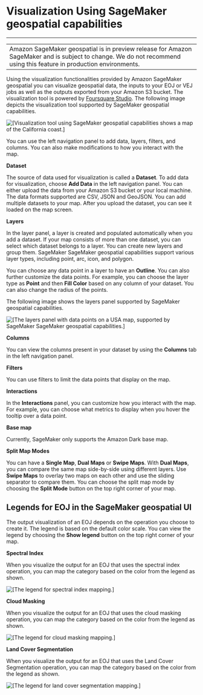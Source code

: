 # Visualization Using SageMaker geospatial capabilities<a name="geospatial-visualize"></a>


****  

|  | 
| --- |
| Amazon SageMaker geospatial is in preview release for Amazon SageMaker and is subject to change\. We do not recommend using this feature in production environments\. | 

Using the visualization functionalities provided by Amazon SageMaker geospatial you can visualize geospatial data, the inputs to your EOJ or VEJ jobs as well as the outputs exported from your Amazon S3 bucket\. The visualization tool is powered by [Foursquare Studio](https://studio.foursquare.com/home)\. The following image depicts the visualization tool supported by SageMaker geospatial capabilities\. 

![\[Visualization tool using SageMaker geospatial capabilities shows a map of the California coast.\]](http://docs.aws.amazon.com/sagemaker/latest/dg/images/geospatial_vis.png)

You can use the left navigation panel to add data, layers, filters, and columns\. You can also make modifications to how you interact with the map\.

**Dataset**

The source of data used for visualization is called a **Dataset**\. To add data for visualization, choose **Add Data** in the left navigation panel\. You can either upload the data from your Amazon S3 bucket or your local machine\. The data formats supported are CSV, JSON and GeoJSON\. You can add multiple datasets to your map\. After you upload the dataset, you can see it loaded on the map screen\. 

**Layers**

In the layer panel, a layer is created and populated automatically when you add a dataset\. If your map consists of more than one dataset, you can select which dataset belongs to a layer\. You can create new layers and group them\. SageMaker SageMaker geospatial capabilities support various layer types, including point, arc, icon, and polygon\. 

You can choose any data point in a layer to have an **Outline**\. You can also further customize the data points\. For example, you can choose the layer type as **Point** and then **Fill Color** based on any column of your dataset\. You can also change the radius of the points\. 

The following image shows the layers panel supported by SageMaker geospatial capabilities\.

![\[The layers panel with data points on a USA map, supported by SageMaker SageMaker geospatial capabilities.\]](http://docs.aws.amazon.com/sagemaker/latest/dg/images/geospatial_vis_layer.png)

**Columns**

You can view the columns present in your dataset by using the **Columns** tab in the left navigation panel\.

**Filters**

You can use filters to limit the data points that display on the map\.

**Interactions**

In the **Interactions** panel, you can customize how you interact with the map\. For example, you can choose what metrics to display when you hover the tooltip over a data point\.

**Base map**

Currently, SageMaker only supports the Amazon Dark base map\.

**Split Map Modes**

You can have a **Single Map**, **Dual Maps** or **Swipe Maps**\. With **Dual Maps**, you can compare the same map side\-by\-side using different layers\. Use **Swipe Maps** to overlay two maps on each other and use the sliding separator to compare them\. You can choose the split map mode by choosing the **Split Mode** button on the top right corner of your map\.

## Legends for EOJ in the SageMaker geospatial UI<a name="geo-legends-eoj"></a>

The output visualization of an EOJ depends on the operation you choose to create it\. The legend is based on the default color scale\. You can view the legend by choosing the **Show legend** button on the top right corner of your map\.

**Spectral Index**

When you visualize the output for an EOJ that uses the spectral index operation, you can map the category based on the color from the legend as shown\.

![\[The legend for spectral index mapping.\]](http://docs.aws.amazon.com/sagemaker/latest/dg/images/geo_spectral_index.png)

**Cloud Masking**

When you visualize the output for an EOJ that uses the cloud masking operation, you can map the category based on the color from the legend as shown\.

![\[The legend for cloud masking mapping.\]](http://docs.aws.amazon.com/sagemaker/latest/dg/images/geo_cloud_masking.png)

**Land Cover Segmentation**

When you visualize the output for an EOJ that uses the Land Cover Segmentation operation, you can map the category based on the color from the legend as shown\.

![\[The legend for land cover segmentation mapping.\]](http://docs.aws.amazon.com/sagemaker/latest/dg/images/geo_landcover_ss.png)